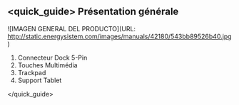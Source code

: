 ## <quick_guide> Présentation générale

![IMAGEN GENERAL DEL PRODUCTO](URL: http://static.energysistem.com/images/manuals/42180/543bb89526b40.jpg)

1. Connecteur Dock 5-Pin 
2. Touches Multimédia 
3. Trackpad 
4. Support  Tablet 

</quick_guide> 
